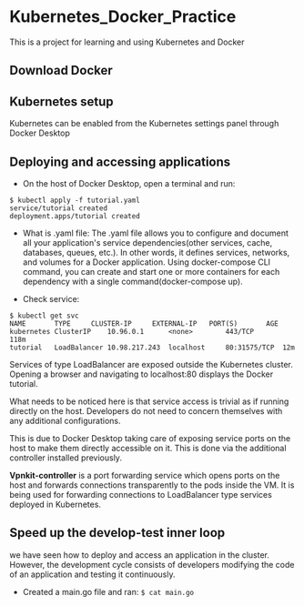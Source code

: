 # Kubernetes_Docker_Practice
This is a project for learning and using Kubernetes and Docker

## Download Docker

## Kubernetes setup
Kubernetes can be enabled from the Kubernetes settings panel through Docker Desktop

## Deploying and accessing applications
- On the host of Docker Desktop, open a terminal and run:
```
$ kubectl apply -f tutorial.yaml
service/tutorial created
deployment.apps/tutorial created
```
- What is .yaml file:
The .yaml file allows you to configure and document all your application's service dependencies(other services, cache, databases, queues, etc.). In other words, it defines services, networks, and volumes for a Docker application. Using docker-compose CLI command, you can create and start one or more containers for each dependency with a single command(docker-compose up).

- Check service:
```
$ kubectl get svc
NAME       TYPE   	CLUSTER-IP     EXTERNAL-IP   PORT(S)       AGE
kubernetes ClusterIP  	10.96.0.1      <none>        443/TCP       118m
tutorial   LoadBalancer 10.98.217.243  localhost     80:31575/TCP  12m
```

Services of type LoadBalancer are exposed outside the Kubernetes cluster. Opening a browser and navigating to localhost:80 displays the Docker tutorial.

What needs to be noticed here is that service access is trivial as if running directly on the host. Developers do not need to concern themselves with any additional configurations.

This is due to Docker Desktop taking care of exposing service ports on the host to make them directly accessible on it. This is done via the additional controller installed previously.

**Vpnkit-controller** is a port forwarding service which opens ports on the host and forwards connections transparently to the pods inside the VM. It is being used for forwarding connections to LoadBalancer type services deployed in Kubernetes.

## Speed up the develop-test inner loop
we have seen how to deploy and access an application in the cluster. However, the development cycle consists of developers modifying the code of an application and testing it continuously. 

- Created a main.go file and ran:
`$ cat main.go`
